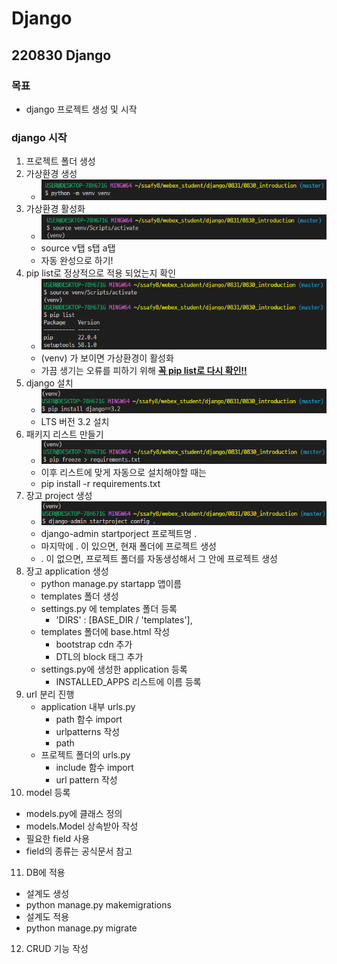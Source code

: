 # Django
## 220830 Django
### 목표
* django 프로젝트 생성 및 시작

### django 시작
1. 프로젝트 폴더 생성
2. 가상환경 생성
   * ![venv](./img/2022-08-31-12-44-11.png)
3. 가상환경 활성화
   * ![activate](./img/2022-08-31-12-45-59.png)
   * source v탭 s탭 a탭
   * 자동 완성으로 하기!
4. pip list로 정상적으로 적용 되었는지 확인
   * ![pip list](./img/2022-08-31-12-47-39.png)
   * (venv) 가 보이면 가상환경이 활성화
   * 가끔 생기는 오류를 피하기 위해 **<u>꼭 pip list로 다시 확인!!</u>**
5. django 설치
   * ![pip install](./img/2022-08-31-12-53-44.png)
   * LTS 버전 3.2 설치
6. 패키지 리스트 만들기
   * ![pip freeze](./img/2022-08-31-12-57-21.png)
   * 이후 리스트에 맞게 자동으로 설치해야할 때는
   * pip install -r requirements.txt
7. 장고 project 생성
   * ![startproject](./img/2022-08-31-12-58-06.png)
   * django-admin startporject 프로젝트명 .
   * 마지막에 . 이 있으면, 현재 폴더에 프로젝트 생성
   * . 이 없으면, 프로젝트 폴더를 자동생성해서 그 안에 프로젝트 생성
8. 장고 application 생성
   * python manage.py startapp 앱이름
   * templates 폴더 생성
   * settings.py 에 templates 폴더 등록
     * 'DIRS' : [BASE_DIR / 'templates'],
   * templates 폴더에 base.html 작성
     * bootstrap cdn 추가
     * DTL의 block 태그 추가
   * settings.py에 생성한 application 등록
     * INSTALLED_APPS 리스트에 이름 등록
9. url 분리 진행
   * application 내부 urls.py
     * path 함수 import
     * urlpatterns 작성
     * path
   * 프로젝트 폴더의 urls.py
     * include 함수 import
     * url pattern 작성
10. model 등록
   * models.py에 클래스 정의
   * models.Model 상속받아 작성
   * 필요한 field 사용
   * field의 종류는 공식문서 참고
11. DB에 적용
   * 설계도 생성
   * python manage.py makemigrations
   * 설계도 적용
   * python manage.py migrate
12. CRUD 기능 작성